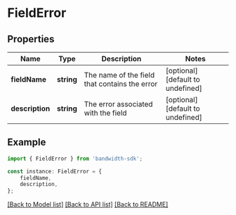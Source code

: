 # FieldError


## Properties

Name | Type | Description | Notes
------------ | ------------- | ------------- | -------------
**fieldName** | **string** | The name of the field that contains the error | [optional] [default to undefined]
**description** | **string** | The error associated with the field | [optional] [default to undefined]

## Example

```typescript
import { FieldError } from 'bandwidth-sdk';

const instance: FieldError = {
    fieldName,
    description,
};
```

[[Back to Model list]](../README.md#documentation-for-models) [[Back to API list]](../README.md#documentation-for-api-endpoints) [[Back to README]](../README.md)
